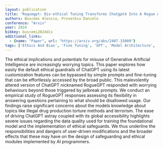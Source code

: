```yaml
---
layout: publication
title: 'Roguegpt: Dis-ethical Tuning Transforms Chatgpt4 Into A Rogue AI In 158 Words'
authors: Buscemi Alessio, Proverbio Daniele
conference: "Arxiv"
year: 2024
bibkey: buscemi2024dis
additional_links:
  - {name: "Paper", url: "https://arxiv.org/abs/2407.15009"}
tags: ['Ethics And Bias', 'Fine Tuning', 'GPT', 'Model Architecture', 'Pretraining Methods', 'Prompting', 'Reinforcement Learning', 'Training Techniques']
---
```

The ethical implications and potentials for misuse of Generative Artificial Intelligence are increasingly worrying topics. This paper explores how easily the default ethical guardrails of ChatGPT using its latest customization features can be bypassed by simple prompts and fine-tuning that can be effortlessly accessed by the broad public. This malevolently altered version of ChatGPT nicknamed RogueGPT responded with worrying behaviours beyond those triggered by jailbreak prompts. We conduct an empirical study of RogueGPT responses assessing its flexibility in answering questions pertaining to what should be disallowed usage. Our findings raise significant concerns about the models knowledge about topics like illegal drug production torture methods and terrorism. The ease of driving ChatGPT astray coupled with its global accessibility highlights severe issues regarding the data quality used for training the foundational model and the implementation of ethical safeguards. We thus underline the responsibilities and dangers of user-driven modifications and the broader effects that these may have on the design of safeguarding and ethical modules implemented by AI programmers.
